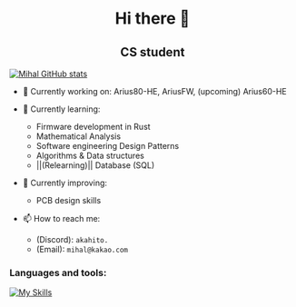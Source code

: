 <h1 align="center">Hi there 👋</h1>
<h2 align="center">CS student</h2>

[![Mihal GitHub stats](https://github-readme-stats.vercel.app/api?username=mhdimo)](https://github.com/mhdimo/github-readme-stats)

- 🔭 Currently working on: Arius80-HE, AriusFW, (upcoming) Arius60-HE
  
- 🌱 Currently learning: 
  - Firmware development in Rust
  - Mathematical Analysis
  - Software engineering Design Patterns
  - Algorithms & Data structures
  - ||(Relearning)|| Database (SQL)

- 🌱 Currently improving:
  - PCB design skills

- 📫 How to reach me:
  - (Discord): `akahito.`
  - (Email): `mihal@kakao.com`

### Languages and tools:
[![My Skills](https://skillicons.dev/icons?i=c,cpp,rust,go,py,linux,vscode,git,docker)](https://skillicons.dev)

